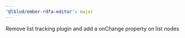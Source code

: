 ```yaml
---
'@lblod/ember-rdfa-editor': major
---
```


Remove list tracking plugin and add a onChange property on list nodes
